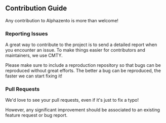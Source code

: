 ## Contribution Guide

Any contribution to Alphazento is more than welcome!

### Reporting Issues

A great way to contribute to the project is to send a detailed report when you encounter an issue. To make things easier for contributors and maintainers, we use CMTY.

Please make sure to include a reproduction repository so that bugs can be reproduced without great efforts. The better a bug can be reproduced, the faster we can start fixing it!

### Pull Requests

We'd love to see your pull requests, even if it's just to fix a typo!

However, any significant improvement should be associated to an existing feature request or bug report.
